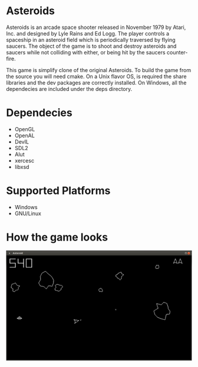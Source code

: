Asteroids
=========
Asteroids is an arcade space shooter released in November 1979 by Atari, Inc. and designed by Lyle Rains and Ed Logg. The player controls a spaceship in an asteroid field which is periodically traversed by flying saucers. The object of the game is to shoot and destroy asteroids and saucers while not colliding with either, or being hit by the saucers counter-fire.

This game is simplify clone of the original Asteroids. To build the game from the source you will need cmake. On a Unix flavor OS, is required
the share libraries and the dev packages are correctly installed. On Windows, all the dependecies are included under the deps directory.

Dependecies
===========

* OpenGL
* OpenAL
* DevIL
* SDL2
* Alut
* xercesc
* libxsd

Supported Platforms
===================

* Windows
* GNU/Linux

How the game looks
==================

![ScreenShot](ScreenShot.png)








